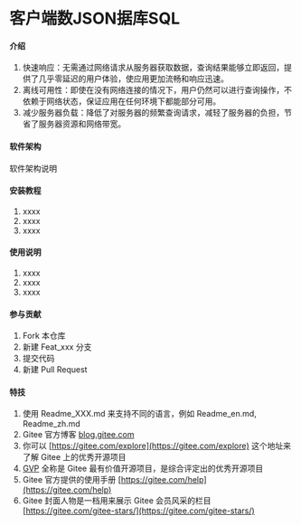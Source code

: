 # 客户端数JSON据库SQL

#### 介绍

1. 快速响应：无需通过网络请求从服务器获取数据，查询结果能够立即返回，提供了几乎零延迟的用户体验，使应用更加流畅和响应迅速。
2. 离线可用性：即使在没有网络连接的情况下，用户仍然可以进行查询操作，不依赖于网络状态，保证应用在任何环境下都能部分可用。
3. 减少服务器负载：降低了对服务器的频繁查询请求，减轻了服务器的负担，节省了服务器资源和网络带宽。


#### 软件架构
软件架构说明


#### 安装教程

1.  xxxx
2.  xxxx
3.  xxxx

#### 使用说明

1.  xxxx
2.  xxxx
3.  xxxx

#### 参与贡献

1.  Fork 本仓库
2.  新建 Feat_xxx 分支
3.  提交代码
4.  新建 Pull Request


#### 特技

1.  使用 Readme\_XXX.md 来支持不同的语言，例如 Readme\_en.md, Readme\_zh.md
2.  Gitee 官方博客 [blog.gitee.com](https://blog.gitee.com)
3.  你可以 [https://gitee.com/explore](https://gitee.com/explore) 这个地址来了解 Gitee 上的优秀开源项目
4.  [GVP](https://gitee.com/gvp) 全称是 Gitee 最有价值开源项目，是综合评定出的优秀开源项目
5.  Gitee 官方提供的使用手册 [https://gitee.com/help](https://gitee.com/help)
6.  Gitee 封面人物是一档用来展示 Gitee 会员风采的栏目 [https://gitee.com/gitee-stars/](https://gitee.com/gitee-stars/)
